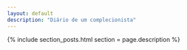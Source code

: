 ```yaml
---
layout: default
description: "Diário de um complecionista"
---
```

{% include section_posts.html section = page.description %}
